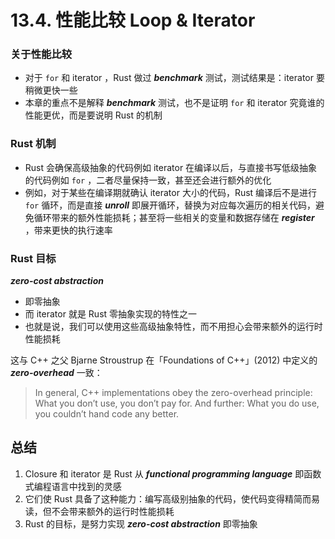 # 13.4. 性能比较 Loop & Iterator

### 关于性能比较

- 对于 `for` 和 iterator ，Rust 做过 ***benchmark*** 测试，测试结果是：iterator 要稍微更快一些
- 本章的重点不是解释 ***benchmark*** 测试，也不是证明 `for` 和 iterator 究竟谁的性能更优，而是要说明 Rust 的机制

### Rust 机制

- Rust 会确保高级抽象的代码例如 iterator 在编译以后，与直接书写低级抽象的代码例如 `for` ，二者尽量保持一致，甚至还会进行额外的优化
- 例如，对于某些在编译期就确认 iterator 大小的代码，Rust 编译后不是进行 `for` 循环，而是直接 ***unroll*** 即展开循环，替换为对应每次遍历的相关代码，避免循环带来的额外性能损耗；甚至将一些相关的变量和数据存储在 ***register*** ，带来更快的执行速率

### Rust 目标

***zero-cost abstraction*** 

- 即零抽象
- 而 iterator 就是 Rust 零抽象实现的特性之一
- 也就是说，我们可以使用这些高级抽象特性，而不用担心会带来额外的运行时性能损耗

这与 C++ 之父 Bjarne Stroustrup 在「Foundations of C++」(2012) 中定义的 ***zero-overhead*** 一致：

> In general, C++ implementations obey the zero-overhead principle: What you don’t use, you don’t pay for. And further: What you do use, you couldn’t hand code any better.

## 总结

1. Closure 和 iterator 是 Rust 从 ***functional programming language*** 即函数式编程语言中找到的灵感
2. 它们使 Rust 具备了这种能力：编写高级别抽象的代码，使代码变得精简而易读，但不会带来额外的运行时性能损耗
3. Rust 的目标，是努力实现 ***zero-cost abstraction*** 即零抽象